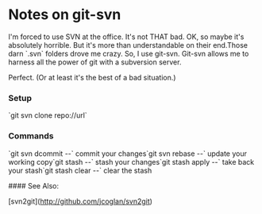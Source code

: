 # Notes on git-svn

  I'm forced to use SVN at the office. It's not THAT bad. OK, so maybe it's absolutely horrible. But it's more than understandable on their end.Those darn \`.svn\` folders drove me crazy. So, I use git\-svn. Git\-svn allows me to harness all the power of git with a subversion server.

 Perfect. (Or at least it's the best of a bad situation.)

 ### Setup

 \`git svn clone repo://url\`

 ### Commands

 \`git svn dcommit \-\-\` commit your changes\`git svn rebase \-\-\` update your working copy\`git stash \-\-\` stash your changes\`git stash apply \-\-\` take back your stash\`git stash clear \-\-\` clear the stash

 \#### See Also:

 \[svn2git](http://github.com/jcoglan/svn2git)
